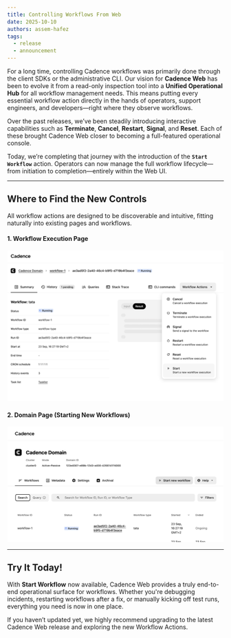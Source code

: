 ```yaml
---
title: Controlling Workflows From Web
date: 2025-10-10
authors: assem-hafez
tags:
  - release
  - announcement
---
```


For a long time, controlling Cadence workflows was primarily done through the client SDKs or the administrative CLI. Our vision for **Cadence Web** has been to evolve it from a read-only inspection tool into a **Unified Operational Hub** for all workflow management needs. This means putting every essential workflow action directly in the hands of operators, support engineers, and developers—right where they observe workflows.

Over the past releases, we’ve been steadily introducing interactive capabilities such as **Terminate**, **Cancel**, **Restart**, **Signal**, and **Reset**. Each of these brought Cadence Web closer to becoming a full-featured operational console.

Today, we’re completing that journey with the introduction of the **`Start Workflow`** action. Operators can now manage the full workflow lifecycle—from initiation to completion—entirely within the Web UI.

***

## Where to Find the New Controls

All workflow actions are designed to be discoverable and intuitive, fitting naturally into existing pages and workflows.

#### 1. Workflow Execution Page

![Workflow actions menu](./workflow-actions-menu.png)

#### 2. Domain Page (Starting New Workflows)

![Start new workflow](./start-new-workflow.png)

***

##  Try It Today!

With **Start Workflow** now available, Cadence Web provides a truly end-to-end operational surface for workflows. Whether you're debugging incidents, restarting workflows after a fix, or manually kicking off test runs, everything you need is now in one place.

If you haven’t updated yet, we highly recommend upgrading to the latest Cadence Web release and exploring the new Workflow Actions.
